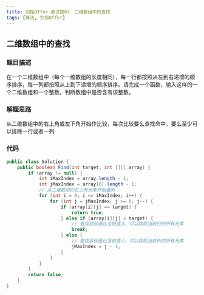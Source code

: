 ```yaml
---
title: 剑指Offer 面试题03：二维数组中的查找
tags: [算法, 剑指Offer]
---
```


## 二维数组中的查找

### 题目描述

在一个二维数组中（每个一维数组的长度相同），每一行都按照从左到右递增的顺序排序，每一列都按照从上到下递增的顺序排序。请完成一个函数，输入这样的一个二维数组和一个整数，判断数组中是否含有该整数。

### 解题思路

从二维数组中的右上角或左下角开始作比较，每次比较要么查找命中，要么至少可以排除一行或者一列

### 代码

```java
public class Solution {
    public boolean Find(int target, int [][] array) {
        if (array != null) {
            int iMaxIndex = array.length - 1;
            int jMaxIndex = array[0].length - 1;
            // 从二维数组的右上角元素开始遍历
            for (int i = 0; i <= iMaxIndex; i++) {
                for (int j = jMaxIndex; j >= 0; j--) {
                    if (array[i][j] == target) {
                        return true;
                    } else if (array[i][j] < target) {
                        // 查找目标值比当前值大，可以排除当前行的所有元素
                        break;
                    } else {
                        // 查找目标值比当前值小，可以排除当前列的所有元素
                        jMaxIndex = j - 1;
                    }
                }
            }
        }
        return false;
    }
}
```